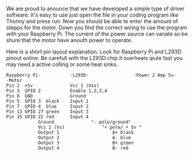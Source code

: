 We are proud to anounce that we have developed a simple type of driver software.
It's  easy to use just open the file in your coding program like Thonny and press run. 
Now you should be able to enter the amount of stepps for the motor. 
Down you find the correct wiring to use the program with your Raspberry Pi.
The current of the power source can variate so be shure that the motor have anouth power to operate.






Here is a short pin layout explanation. Look for Raspberry Pi and L293D pinout online.
Be carefull with the L293D chip it overheats qiute fast you may need a active colling
or some heat sinks. 




```
Raspberry Pi-           -L293D-             	-Power 2 Amp 5v-      	-Motor
Pin 2  +5v             	Vcc 1 (Vss)
Pin 3  GPIO 2           Enable 1,2,3,4
Pin 6  GND              Ground
Pin 5  GPIO 3  black    Input 1
Pin 7  GPIO 4  blue     Input 2
Pin 13 GPIO 27 green    Input 3
Pin 15 GPIO 22 red      Input 4   
			Ground             	"- pole/ground"
			Vcc 2 (Vs)          	"+ pole/ + 5v "
			Output 1 	 				A+ black
			Output 2					A- blue
			Output 3					B+ green
			Output 4					B- red
```
